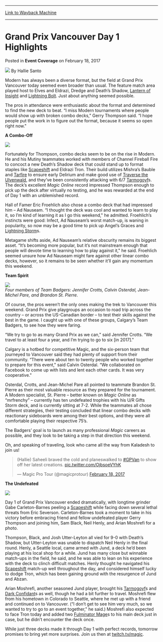 
---
[Link to Wayback Machine](https://web.archive.org/web/20170222170719/http://magic.wizards.com/en/events/coverage/gpvan17/day1-highlights-2017-02-18)

[_metadata_:author]:- "Hallie Santo"
[_metadata_:description]:- "Modern has always been a diverse format, but the field at Grand Prix Vancouver today seemed even broader than usual. The feature match area played host to Elves and Eldrazi, Dredge and Death’s Shadow, [autocard]Lantern of Insight[/autocard] and [autocard]Lightning Bolt[/autocard]. Just about anything seemed possible."
[_metadata_:generator]:- "Drupal 7 (http://drupal.org)"
[_metadata_:node]:- "1125681"
[_metadata_:publish_date]:- "2017-02-18"
[_metadata_:source]:- "div-main-content"
[_metadata_:title]:- "Grand Prix Vancouver Day 1 Highlights"
[_metadata_:wayback_capture_timestamp]:- "2017-02-22 17:07:19"
[_metadata_:wayback_raw_url]:- "https://web.archive.org/web/20170222170719id_/http://magic.wizards.com/en/events/coverage/gpvan17/day1-highlights-2017-02-18"
[_metadata_:wayback_url]:- "http://magic.wizards.com/en/events/coverage/gpvan17/day1-highlights-2017-02-18"
---


Grand Prix Vancouver Day 1 Highlights
=====================================



 Posted in **Event Coverage**
 on February 18, 2017 






![](https://media.magic.wizards.com/styles/auth_small/public/images/person/halliesanto_icon.jpg)
By Hallie Santo











Modern has always been a diverse format, but the field at Grand Prix Vancouver today seemed even broader than usual. The feature match area played host to Elves and Eldrazi, Dredge and Death’s Shadow, [Lantern of Insight](http://gatherer.wizards.com/Pages/Card/Details.aspx?name=Lantern+of+Insight) and [Lightning Bolt](http://gatherer.wizards.com/Pages/Card/Details.aspx?name=Lightning+Bolt). Just about anything seemed possible.


The pros in attendance were enthusiastic about the format and determined to find the new deck to beat. “I miss Modern tournaments where people would show up with broken combo decks," Gerry Thompson said. “I hope people put the work in to figure out the format, because it seems so open right now."


**A Combo-Off**


**![](https://media.wizards.com/2017/events/gpvan17/gpVan2017_Gerry.jpg)**


Fortunately for Thompson, combo decks seem to be on the rise in Modern. He and his Mutiny teammates worked with members of Channel Fireball Fire to concoct a new Death’s Shadow deck that could stand up to format staples like [Scapeshift](http://gatherer.wizards.com/Pages/Card/Details.aspx?name=Scapeshift) and Eldrazi Tron. Their build utilizes Mishra’s Bauble and [Tarfire](http://gatherer.wizards.com/Pages/Card/Details.aspx?name=Tarfire) to ensure early Delirium and make good use of [Traverse the Ulvenwald](http://gatherer.wizards.com/Pages/Card/Details.aspx?name=Traverse+the+Ulvenwald), and they’ve been consistently attacking with 6/7 [Tarmogoyf](http://gatherer.wizards.com/Pages/Card/Details.aspx?name=Tarmogoyf)s. The deck’s excellent *Magic Online* record impressed Thompson enough to pick up the deck after virtually no testing, and he was rewarded at the end of Day 1 with an unblemished record.


Hall of Famer Eric Froehlich also chose a combo deck that had impressed him – Ad Nauseam. “I thought the deck was cool and wanted to learn to play it, so I’m kind of learning it as I go this weekend," he admitted. Froehlich’s instincts were good: Infect, Ad Nauseam’s worst match-up, is waning in popularity, so now may be a good time to pick up Angel’s Graces and [Lightning Storm](http://gatherer.wizards.com/Pages/Card/Details.aspx?name=Lightning+Storm)s.


Metagame shifts aside, Ad Nauseam’s relative obscurity remains its biggest asset. “It’s becoming more popular, but it’s not mainstream enough that people will devote time to learning how to play against it," he said. Froehlich seemed unsure how Ad Nauseam might fare against other linear combo decks, however, so it remains to be seen whether it’ll gain any momentum this weekend.


**Team Spirit**


![](https://media.wizards.com/2017/events/gpvan17/gpVan2017_Badgers.jpg)  
*Four members of Team Badgers: Jennifer Crotts, Calvin Osterdal, Jean-Michel Pare, and Brandon St. Pierre.*


Of course, the pros weren’t the only ones making the trek to Vancouver this weekend. Grand Prix give playgroups an occasion to road trip across the country – or across the US-Canadian border – to test their skills against the best in the game. I caught up with one of these groups, Calgary’s Team Badgers, to see how they were faring.


“We try to go to as many Grand Prix as we can," said Jennifer Crotts. “We travel to at least four a year, and I’m trying to go to six [in 2017]."


Calgary is a hotbed for competitive Magic, and the six-person team that journeyed to Vancouver said they had plenty of support from their community. “There were about ten to twenty people who worked together to prepare for this event," said Calvin Osterdal. “We collaborated on Facebook to come up with lists and lent each other cards. It was very cooperative."


Osterdal, Crotts, and Jean-Michel Pare all pointed to teammate Brandon St. Pierre as their most valuable resource as they prepared for the tournament. A Modern specialist, St. Pierre – better known on *Magic Online* as “mrfrenchy” – currently has ten undefeated trophies with his U/R Gifts Storm deck, and is currently sitting at 7-2. While the teammates all chose different strategies, their testing concluded that linear combo decks with reactionary sideboards were among their best options, and they were all comfortable playing their respective 75’s.


The Badgers’ goal is to launch as many professional *Magic* careers as possible, and they look to be taking a step in that direction this weekend.


Oh, and speaking of traveling, look who came all the way from Kaladesh to join us!



> 
> (Hallie) Saheeli braved the cold and planeswalked to [#GPVan](https://twitter.com/hashtag/GPVan?src=hash) to show off her latest creations. [pic.twitter.com/OjbsoeVYhK](https://t.co/OjbsoeVYhK)
> 
> 
> — Magic Pro Tour (@magicprotour) [February 18, 2017](https://twitter.com/magicprotour/status/833074393660002304)


**The Undefeated**


**![](https://media.wizards.com/2017/events/gpvan17/gpVan_Day1Undefeated.jpg)**


Day 1 of Grand Prix Vancouver ended dramatically, with longtime grinder Gabe Carleton-Barnes peeling a [Scapeshift](http://gatherer.wizards.com/Pages/Card/Details.aspx?name=Scapeshift) while facing down several lethal threats from Eric Severson. Carleton-Barnes took a moment to take in his victory before embracing friend and fellow undefeated player Gerry Thompson and joining him, Sam Black, Neil Henly, and Arian Moshrefi for a photo.


Thompson, Black, and Josh Utter-Leyton all vied for 9-0 with Death’s Shadow, but Utter-Leyton was unable to dispatch Neil Henly in the final round. Henly, a Seattle local, came armed with Jund, a deck he’d been playing at his local shop for a while. Jund has many close but winnable match-ups in the field, he said, and he was able to lean on his experience with the deck to clinch difficult matches. Henly thought he navigated his [Scapeshift](http://gatherer.wizards.com/Pages/Card/Details.aspx?name=Scapeshift) match-up well throughout the day, and considered himself lucky to dodge Tron, which has been gaining ground with the resurgence of Jund and Abzan.


Arian Moshrefi, another seasoned Jund player, brought his [Tarmogoyf](http://gatherer.wizards.com/Pages/Card/Details.aspx?name=Tarmogoyf)s and [Dark Confidant](http://gatherer.wizards.com/Pages/Card/Details.aspx?name=Dark+Confidant)s as well, though he had a bit further to travel. Moshrefi flew from his hometown in Colorado to Seattle, where he met up with a friend and continued on to Vancouver. (“I don’t get to see him very much, so we wanted to try to go to an event together," he said.) Moshrefi also expected to face Tron today and added two [Fulminator Mage](http://gatherer.wizards.com/Pages/Card/Details.aspx?name=Fulminator+Mage)s to his main deck just in case, but he didn’t encounter the deck once.


While just three decks made it through Day 1 with perfect records, tomorrow promises to bring yet more surprises. Join us then at [twitch.tv/magic](file:///C:/Users/toleb/AppData/Local/Microsoft/Windows/Temporary%20Internet%20Files/Content.Outlook/71ZFFH4T/twitch.tv/magic).








